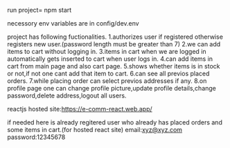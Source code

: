 run project= npm start

necessory env variables are in config/dev.env

project has following fuctionalities.
1.authorizes user if registered otherwise registers new user.(password length must be greater than 7)
2.we can add items to cart without logging in.
3.items in cart when we are logged in automatically gets inserted to cart when user logs in.
4.can add items in cart from main page and also cart page.
5.shows whether items is in stock or not,if not one cant add that item to cart.
6.can see all previos placed orders.
7.while placing order can select previos addresses if any.
8.on profile page one can change profile picture,update profile details,change password,delete address,logout all users.

reactjs hosted site:https://e-comm-react.web.app/

if needed here is already regitered user who already has placed orders and some items in cart.(for hosted react site)
email:xyz@xyz.com
password:12345678

